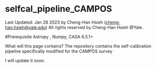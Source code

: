 # selfcal_pipeline_CAMPOS
Last Updated: Jan 28 2023 by Cheng-Han Hsieh (cheng-han.hsieh@yale.edu) All rights reserved by Cheng-Han Hsieh @Yale.




#Prerequisite Astropy , Numpy, CASA 6.5.1+

What will this page contains?
The repository contains the self-calibration pipeline specifically modified for the CAMPOS survey

I will update it soon. 
